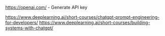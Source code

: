 https://openai.com/ - Generate API key

https://www.deeplearning.ai/short-courses/chatgpt-prompt-engineering-for-developers/
https://www.deeplearning.ai/short-courses/building-systems-with-chatgpt/  

